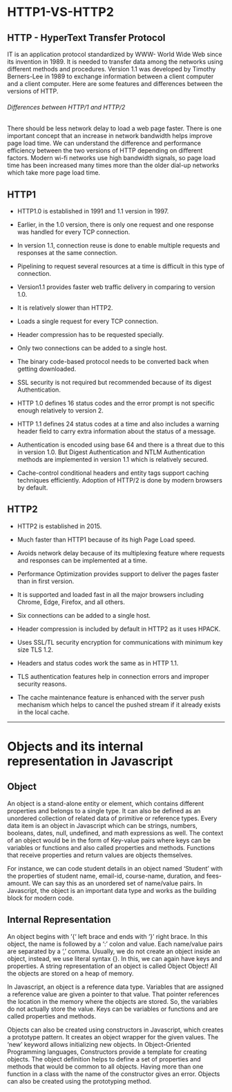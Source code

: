 # HTTP1-VS-HTTP2

## HTTP - HyperText Transfer Protocol

IT is an application protocol standardized by WWW- World Wide Web since its invention in 1989. It is needed to transfer data among the networks using different methods and procedures. Version 1.1 was developed by Timothy Berners-Lee in 1989 to exchange information between a client computer and a client computer.  Here are some features and differences between the versions of HTTP.

###### Differences between HTTP/1 and HTTP/2

There should be less network delay to load a web page faster. There is one important concept that an increase in network bandwidth helps improve page load time. We can understand the difference and performance efficiency between the two versions of HTTP depending on different factors. Modern wi-fi networks use high bandwidth signals, so page load time has been increased many times more than the older dial-up networks which take more page load time. 

## HTTP1

- HTTP1.0 is established in 1991 and 1.1 version in 1997.

- Earlier, in the 1.0 version, there is only one request and one response was handled for every TCP connection. 

- In version 1.1, connection reuse is done to enable multiple requests and responses at the same connection.

- Pipelining to request several resources at a time is difficult in this type of connection. 

- Version1.1 provides faster web traffic delivery in comparing to version 1.0.

- It is relatively slower than HTTP2.

- Loads a single request for every TCP connection.

- Header compression has to be requested specially.

- Only two connections can be added to a single host. 

- The binary code-based protocol needs to be converted back when getting downloaded.

- SSL security is not required but recommended because of its digest Authentication.

- HTTP 1.0  defines 16 status codes and the error prompt is not specific enough relatively to version 2. 
- HTTP 1.1 defines 24 status codes at a time and also includes a warning header field to carry extra information about the status of a message.

- Authentication is encoded using base 64 and there is a threat due to this in version 1.0. But Digest Authentication and NTLM Authentication methods are implemented in version 1.1 which is relatively secured.

- Cache-control conditional headers and entity tags support caching techniques efficiently.
Adoption of HTTP/2 is done by modern browsers by default.




## HTTP2

- HTTP2 is established in 2015.

- Much faster than HTTP1 because of its high Page Load speed.

- Avoids network delay because of its multiplexing feature where requests and responses can be implemented at a time. 

- Performance Optimization provides support to deliver the pages faster than in first version. 

- It is supported and loaded fast in all the major browsers including Chrome, Edge, Firefox, and all others.

- Six connections can be added to a single host. 

- Header compression is included by default in HTTP2 as it uses HPACK.

- Uses SSL/TL security encryption for communications with minimum key size TLS 1.2.

- Headers and status codes work the same as in HTTP 1.1.

- TLS authentication features help in connection errors and improper security reasons.

- The cache maintenance feature is enhanced with the server push mechanism which helps to cancel the pushed stream if it already exists in the local cache.


___________________________________________________________________________________________________________________________________________________________________________


# Objects and its internal representation in Javascript

## Object

An object is a stand-alone entity or element, which contains different properties and belongs to a single type. It can also be defined as an unordered collection of related data of primitive or reference types. Every data item is an object in Javascript which can be strings, numbers, booleans, dates, null, undefined, and math expressions as well. The context of an object would be in the form of Key-value pairs where keys can be variables or functions and also called properties and methods. Functions that receive properties and return values are objects themselves. 

For instance, we can code student details in an object named ‘Student’ with the properties of student name, email-id, course-name, duration, and fees-amount. We can say this as an unordered set of name/value pairs. In Javascript, the object is an important data type and works as the building block for modern code. 

## Internal Representation

An object begins with ’{‘ left brace and ends with ‘}’ right brace. In this object, the name is followed by a ‘:’ colon and value. Each name/value pairs are separated by a ‘,’ comma.  Usually, we do not create an object inside an object, instead, we use literal syntax {}. In this, we can again have keys and properties. A string representation of an object is called Object Object!  All the objects are stored on a heap of memory.

In Javascript, an object is a reference data type. Variables that are assigned a reference value are given a pointer to that value. That pointer references the location in the memory where the objects are stored. So, the variables do not actually store the value. Keys can be variables or functions and are called properties and methods. 

Objects can also be created using constructors in Javascript, which creates a prototype pattern. It creates an object wrapper for the given values. The ‘new’ keyword allows initializing new objects.  In Object-Oriented Programming languages, Constructors provide a template for creating objects. The object definition helps to define a set of properties and methods that would be common to all objects. Having more than one function in a class with the name of the constructor gives an error.  Objects can also be created using the prototyping method. 



